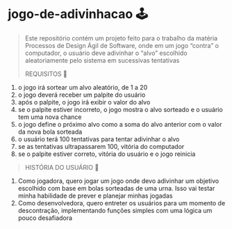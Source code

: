 # jogo-de-adivinhacao :joystick:
>Este repositório contém um projeto feito para o trabalho da matéria Processos de Design Ágil de Software, onde em um jogo “contra” o computador, o usuário deve adivinhar o “alvo” escolhido aleatoriamente pelo sistema em sucessivas tentativas
>
>REQUISITOS :space_invader:
1. o jogo irá sortear um alvo aleatório, de 1 a 20
2. o jogo deverá receber um palpite do usuário
3. após o palpite, o jogo irá exibir o valor do alvo
4. se o palpite estiver incorreto, o jogo mostra o alvo sorteado e o usuário tem uma nova chance
5. o jogo define o próximo alvo como a soma do alvo anterior com o valor da nova bola sorteada
6. o usuário terá 100 tentativas para tentar adivinhar o alvo
7. se as tentativas ultrapassarem 100, vitória do computador 
8. se o palpite estiver correto, vitória do usuário e o jogo reinicia
>
>HISTÓRIA DO USUÁRIO :space_invader:
1. Como jogadora, quero jogar um jogo onde devo adivinhar um objetivo escolhido com base em bolas sorteadas de uma urna. Isso vai testar minha habilidade de prever e planejar minhas jogadas
2. Como desenvolvedora, quero entreter os usuários para um momento de descontração, implementando funções simples com uma lógica um pouco desafiadora

